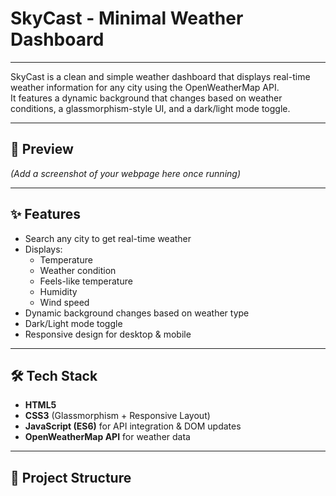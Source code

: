 # SkyCast - Minimal Weather Dashboard
---
SkyCast is a clean and simple weather dashboard that displays real-time weather information for any city using the OpenWeatherMap API.  
It features a dynamic background that changes based on weather conditions, a glassmorphism-style UI, and a dark/light mode toggle.

---

## 📸 Preview

_(Add a screenshot of your webpage here once running)_

---

## ✨ Features

- Search any city to get real-time weather
- Displays:
  - Temperature
  - Weather condition
  - Feels-like temperature
  - Humidity
  - Wind speed
- Dynamic background changes based on weather type
- Dark/Light mode toggle
- Responsive design for desktop & mobile

---

## 🛠 Tech Stack

- **HTML5**
- **CSS3** (Glassmorphism + Responsive Layout)
- **JavaScript (ES6)** for API integration & DOM updates
- **OpenWeatherMap API** for weather data

---

## 📂 Project Structure

